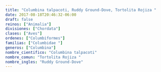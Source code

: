 ```yaml
---
title: "Columbina talpacoti, Ruddy Ground-Dove, Tortolita Rojiza "
date: 2017-08-18T20:46:32-06:00
draft: false
reinos: ["Animalia"]
divisiones: ["Chordata"]
clases: ["Aves"]
ordenes: ["Columbiformes"]
familias: ["Columbidae "]
generos: ["Columbina"]
nombre_cientifico: "Columbina talpacoti"
nombre_comun: "Tortolita Rojiza "
nombre_ingles: "Ruddy Ground-Dove"
---
```

